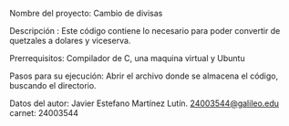 Nombre del proyecto: Cambio de divisas


Descripción : Este código contiene lo necesario para poder convertir de quetzales a dolares y viceserva.

Prerrequisitos: Compilador de C, una maquina virtual y Ubuntu

Pasos para su ejecución: Abrir el archivo donde se almacena el código, buscando el directorio.

Datos del autor: Javier Estefano Martínez Lutín. 24003544@galileo.edu carnet: 24003544
